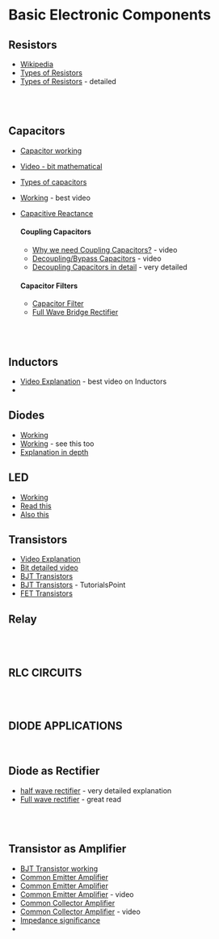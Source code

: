 # Basic Electronic Components

## Resistors
- [Wikipedia](https://en.wikipedia.org/wiki/Resistor)
- [Types of Resistors](https://www.electronics-tutorials.ws/resistor/res_1.html)
- [Types of Resistors](https://www.electricaltechnology.org/2015/01/resistor-types-resistors-fixed-variable-linear-non-linear.html) - detailed

<br>
<br>

## Capacitors
- [Capacitor working](https://www.electronics-tutorials.ws/capacitor/cap_1.html)
- [Video - bit mathematical](https://www.youtube.com/watch?v=R2QQ0yiqH_U)
- [Types of capacitors](https://www.elprocus.com/capacitors-types-applications/)
- [Working](https://www.youtube.com/watch?v=X4EUwTwZ110) - best video 
- [Capacitive Reactance](https://www.electronicsforu.com/resources/learn-electronics/capacitive-reactance)

    #### Coupling Capacitors
    - [Why we need Coupling Capacitors?](https://www.youtube.com/watch?v=tZmXTADSmMs) - video
    - [Decoupling/Bypass Capacitors](https://www.youtube.com/watch?v=KKjHZpNMeik) - video
    - [Decoupling Capacitors in detail](https://components101.com/articles/decoupling-capacitor-vs-bypass-capacitors-working-and-applications) - very detailed

    #### Capacitor Filters
    - [Capacitor Filter](https://www.elprocus.com/half-wave-and-full-wave-rectifier-with-capacitor-filter/)
    - [Full Wave Bridge Rectifier](https://www.electronics-tutorials.ws/diode/diode_6.html)
  
<br>
<br>


## Inductors
- [Video Explanation](https://www.youtube.com/watch?v=KSylo01n5FY&t=553s) - best video on Inductors
- 




## Diodes
- [Working](https://www.youtube.com/watch?v=Fwj_d3uO5g8)
- [Working](https://www.youtube.com/watch?v=JNi6WY7WKAI) - see this too
- [Explanation in depth](https://www.electrical4u.com/diode-working-principle-and-types-of-diode/)


## LED
- [Working](https://www.youtube.com/watch?v=wl45Rrt4j2U&t=194s)
- [Read this](https://www.toppr.com/bytes/principles-of-led/)
- [Also this](https://www.elprocus.com/light-emitting-diode-led-working-application/)

## Transistors
- [Video Explanation](https://www.youtube.com/watch?v=7ukDKVHnac4)
- [Bit detailed video](https://www.youtube.com/watch?v=yOmPCjPlaEg)
- [BJT Transistors](https://www.electrical4u.com/bipolar-junction-transistor-or-bjt-n-p-n-or-p-n-p-transistor/)
- [BJT Transistors](https://www.tutorialspoint.com/bipolar-junction-transistor) - TutorialsPoint
- [FET Transistors](https://www.electronics-notes.com/articles/electr)



## Relay


<br>
<br>

## RLC CIRCUITS






<br>
<br>


## DIODE APPLICATIONS

<br>

## Diode as Rectifier
- [half wave rectifier](https://www.electrical4u.com/half-wave-rectifiers/) - very detailed explanation
- [Full wave rectifier](https://physics-and-radio-electronics.com/electronic-devices-and-circuits/rectifier/fullwaverectifier.html) - great read

<br>
<br>


## Transistor as Amplifier
- [BJT Transistor working](https://www.youtube.com/watch?v=-VwPSDQmdjM) 
- [Common Emitter Amplifier](https://www.elprocus.com/common-emitter-amplifier-circuit-working/)
- [Common Emitter Amplifier](https://www.elprocus.com/common-emitter-amplifier-circuit-working/)
- [Common Emitter Amplifier](https://www.youtube.com/watch?v=KynKHr2cXgk) - video
- [Common Collector Amplifier](https://www.electronics-tutorials.ws/amplifier/common-collector-amplifier.html)
- [Common Collector Amplifier](https://www.youtube.com/watch?v=qSxgU9jtFhw) - video
- [Impedance significance](https://www.quora.com/Why-should-a-circuit-have-low-output-impedance-and-high-input-impedance#:~:text=on%20the%20signal.-,A%20low%20impedance%20means%20that%20the%20circuit%20draws,more%20power%20on%20the%20signal.&text=As%20long%20as%20the%20output,going%20into%2C%20everything%20works%20well.)
- 